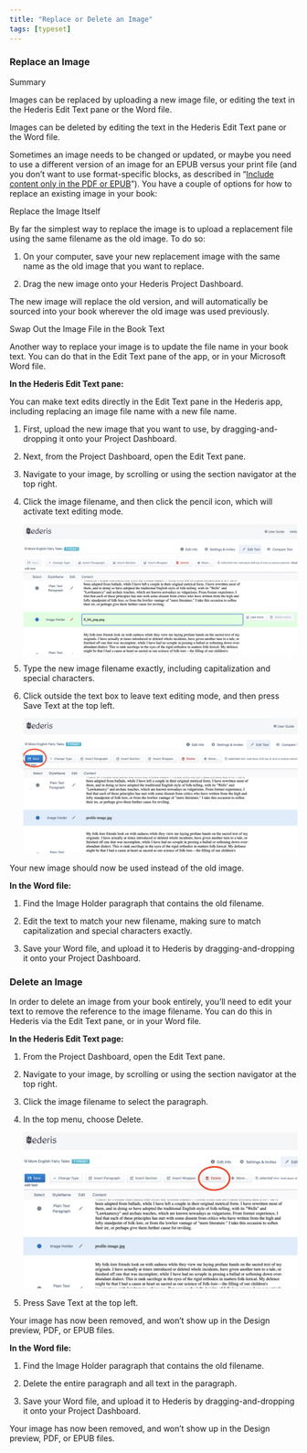 ```yaml
---
title: "Replace or Delete an Image"
tags: [typeset]
---
```

 
<html><body><section data-type="chapter" class="hsecchapter" data-hederis-type="hsecchapter" id="replace-an-image" data-pi-attrs="id: replace-an-image; data-tags: typeset;" role="doc-chapter" data-tags="typeset" data-author-name=" " data-book-title=" " title="Replace or Delete an Image"><section class="hwprsubsection" data-hederis-type="hwprsubsection" id="pAxyC2fbM" data-type="subsection" title="Replace an Image"><h1 data-hederis-type="hblktitle" class="hblktitle" id="p5dYWFRFg">Replace an Image</h1><aside class="hwprbox box" data-hederis-type="hwprbox" id="pOm9ed6ik" data-type="sidebar"><p class="hblktype" data-hederis-type="hblktype" id="pCLPJuEGq">Summary</p><p class="hblkp" data-hederis-type="hblkp" id="pGq3tLWRH">Images can be replaced by uploading a new image file, or editing the text in the Hederis Edit Text pane or the Word file.</p><p class="hblkp" data-hederis-type="hblkp" id="p3pMMXPVs">Images can be deleted by editing the text in the Hederis Edit Text pane or the Word file.</p></aside><p class="hblkp" data-hederis-type="hblkp" id="pY5KLEUHM">Sometimes an image needs to be changed or updated, or maybe you need to use a different version of an image for an EPUB versus your print file (and you don&#8217;t want to use format-specific blocks, as described in &#8220;<a href="{% link _docs/include-custom-content.md %}" class="hspana" data-hederis-type="hspana" id="pmYsw1Yuk">Include content only in the PDF or EPUB</a>&#8221;). You have a couple of options for how to replace an existing image in your book:</p><p class="hblkh1" data-hederis-type="hblkh1" id="pzjE5IY1L">Replace the Image Itself</p><p class="hblkp" data-hederis-type="hblkp" id="p1StMHQD6">By far the simplest way to replace the image is to upload a replacement file using the same filename as the old image. To do so:</p><ol class="hwprnumlist" data-hederis-type="hwprnumlist" id="pfD5MavYf"><li class="hblkoli" data-hederis-type="hblkoli" id="liXbyhdtHI"><p class="hblkoli" data-hederis-type="hblklip" id="pg76e67B9">On your computer, save your new replacement image with the same name as the old image that you want to replace.</p></li><li class="hblkoli" data-hederis-type="hblkoli" id="lisXBskUs1"><p class="hblkoli" data-hederis-type="hblklip" id="pBEi7AksB">Drag the new image onto your Hederis Project Dashboard. </p></li></ol><p class="hblkp" data-hederis-type="hblkp" id="pDRgXQ9IY">The new image will replace the old version, and will automatically be sourced into your book wherever the old image was used previously.</p><p class="hblkh1" data-hederis-type="hblkh1" id="pxhtSnNSs">Swap Out the Image File in the Book Text</p><p class="hblkp" data-hederis-type="hblkp" id="pmnShIZPe">Another way to replace your image is to update the file name in your book text. You can do that in the Edit Text pane of the app, or in your Microsoft Word file.</p><p class="hblkp" data-hederis-type="hblkp" id="pSPlB93XS"><strong data-hederis-type="hspanstrong" id="pPlykFGBT">In the <strong class="hspanstrong" data-hederis-type="hspanstrong" id="ppllfSekk">Hederis Edit Text pane:</strong></strong></p><p class="hblkp" data-hederis-type="hblkp" id="pmdxaliJg">You can make text edits directly in the Edit Text pane in the Hederis app, including replacing an image file name with a new file name.</p><ol class="hwprnumlist" data-hederis-type="hwprnumlist" id="p3LiwCkuZ"><li class="hblkoli" data-hederis-type="hblkoli" id="li76qrqlPZ"><p class="hblkoli" data-hederis-type="hblklip" id="p7x9cng7z">First, upload the new image that you want to use, by dragging-and-dropping it onto your Project Dashboard.</p></li><li class="hblkoli" data-hederis-type="hblkoli" id="liRetznMMJ"><p class="hblkoli" data-hederis-type="hblklip" id="pkMUCYXEf">Next, from the Project Dashboard, open the Edit Text pane.</p></li><li class="hblkoli" data-hederis-type="hblkoli" id="liY72E53eo"><p class="hblkoli" data-hederis-type="hblklip" id="puiMTwKKP">Navigate to your image, by scrolling or using the section navigator at the top right.</p></li><li class="hblkoli" data-hederis-type="hblkoli" id="liL5jOdlyk"><p class="hblkoli" data-hederis-type="hblklip" id="p9k2M6bjT">Click the image filename, and then click the pencil icon, which will activate text editing mode.</p><img data-hederis-type="hblkimg" class="hblkimg" id="pN0GyTWEp" src="/images/replaceimage1.png" data-img-src="/images/replaceimage1.png"/></li><li class="hblkoli" data-hederis-type="hblkoli" id="licya0urkc"><p class="hblkoli" data-hederis-type="hblklip" id="p4T4rdjTS">Type the new image filename exactly, including capitalization and special characters.</p></li><li class="hblkoli" data-hederis-type="hblkoli" id="liVEnoFmyY"><p class="hblkoli" data-hederis-type="hblklip" id="pwtj07Smh">Click outside the text box to leave text editing mode, and then press Save Text at the top left.</p><img data-hederis-type="hblkimg" class="hblkimg" id="pTFUzRG6M" src="/images/replaceimage2.png" data-img-src="/images/replaceimage2.png"/></li></ol><p class="hblkp" data-hederis-type="hblkp" id="pftWFm00d">Your new image should now be used instead of the old image.</p><p class="hblkp" data-hederis-type="hblkp" id="pN7kGuDpq"><strong class="hspanstrong" data-hederis-type="hspanstrong" id="pznYDj3xG">In the Word file:</strong></p><ol class="hwprnumlist" data-hederis-type="hwprnumlist" id="pNdRQ6gTz"><li class="hblkoli" data-hederis-type="hblkoli" id="liHbR3ecIv"><p class="hblkoli" data-hederis-type="hblklip" id="pzhn2lV4a">Find the Image Holder paragraph that contains the old filename.</p></li><li class="hblkoli" data-hederis-type="hblkoli" id="lisA4n9Rd0"><p class="hblkoli" data-hederis-type="hblklip" id="pPiu9SXKF">Edit the text to match your new filename, making sure to match capitalization and special characters exactly.</p></li><li class="hblkoli" data-hederis-type="hblkoli" id="liyd580UTL"><p class="hblkoli" data-hederis-type="hblklip" id="pnbGdn38K">Save your Word file, and upload it to Hederis by dragging-and-dropping it onto your Project Dashboard.</p></li></ol></section><section class="hwprsubsection" data-hederis-type="hwprsubsection" id="pjFXCsKB7" data-type="subsection" title="Delete an Image"><h1 data-hederis-type="hblktitle" class="hblktitle" id="p0fKynvTS">Delete an Image</h1><p class="hblkp" data-hederis-type="hblkp" id="pWeqw5ewC">In order to delete an image from your book entirely, you&#8217;ll need to edit your text to remove the reference to the image filename. You can do this in Hederis via the Edit Text pane, or in your Word file.</p><p class="hblkp" data-hederis-type="hblkp" id="peuwMhzJX"><strong class="hspanstrong" data-hederis-type="hspanstrong" id="pRvaWoBq0">In the Hederis Edit Text page:</strong></p><ol class="hwprnumlist" data-hederis-type="hwprnumlist" id="pcVb158u2"><li class="hblkoli" data-hederis-type="hblkoli" id="liK9EQhvZU"><p class="hblkoli" data-hederis-type="hblklip" id="pzA2Q0aOi">From the Project Dashboard, open the Edit Text pane.</p></li><li class="hblkoli" data-hederis-type="hblkoli" id="liVvpccnXL"><p class="hblkoli" data-hederis-type="hblklip" id="p8ZOAfk8f">Navigate to your image, by scrolling or using the section navigator at the top right.</p></li><li class="hblkoli" data-hederis-type="hblkoli" id="litLqFxQpP"><p class="hblkoli" data-hederis-type="hblklip" id="pXIiYhinm">Click the image filename to select the paragraph.</p></li><li class="hblkoli" data-hederis-type="hblkoli" id="liKWjPyAex"><p class="hblkoli" data-hederis-type="hblklip" id="pt2ggZHqi">In the top menu, choose Delete.</p><img data-hederis-type="hblkimg" class="hblkimg" id="pB0ds4mua" src="/images/replaceimage3.png" data-img-src="/images/replaceimage3.png"/></li><li class="hblkoli" data-hederis-type="hblkoli" id="liuw4sOldp"><p class="hblkoli" data-hederis-type="hblklip" id="pjk4w8k9j">Press Save Text at the top left.</p></li></ol><p class="hblkp" data-hederis-type="hblkp" id="pCLwkwl1C">Your image has now been removed, and won&#8217;t show up in the Design preview, PDF, or EPUB files.</p><p class="hblkp" data-hederis-type="hblkp" id="pb3FYhj84"><strong class="hspanstrong" data-hederis-type="hspanstrong" id="pdEYI2oYC">In the Word file:</strong></p><ol class="hwprnumlist" data-hederis-type="hwprnumlist" id="px1qcdlq4"><li class="hblkoli" data-hederis-type="hblkoli" id="liiZ0PIftu"><p class="hblkoli" data-hederis-type="hblklip" id="prYyM3PpM">Find the Image Holder paragraph that contains the old filename.</p></li><li class="hblkoli" data-hederis-type="hblkoli" id="liQV33JHez"><p class="hblkoli" data-hederis-type="hblklip" id="phOiu9HNr">Delete the entire paragraph and all text in the paragraph.</p></li><li class="hblkoli" data-hederis-type="hblkoli" id="liZhSB253t"><p class="hblkoli" data-hederis-type="hblklip" id="pyaoCtTZz">Save your Word file, and upload it to Hederis by dragging-and-dropping it onto your Project Dashboard.</p></li></ol><p class="hblkp" data-hederis-type="hblkp" id="pX09GB7a4">Your image has now been removed, and won&#8217;t show up in the Design preview, PDF, or EPUB files.</p></section></section></body></html>

